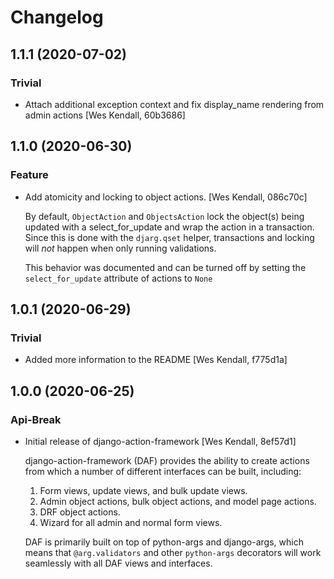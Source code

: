 # Changelog
## 1.1.1 (2020-07-02)
### Trivial
  - Attach additional exception context and fix display_name rendering from admin actions [Wes Kendall, 60b3686]

## 1.1.0 (2020-06-30)
### Feature
  - Add atomicity and locking to object actions. [Wes Kendall, 086c70c]

    By default, ``ObjectAction`` and ``ObjectsAction`` lock the object(s)
    being updated with a select_for_update and wrap the action in a transaction.
    Since this is done with the ``djarg.qset`` helper, transactions and locking
    will *not* happen when only running validations.

    This behavior was documented and can be turned off by setting the
    ``select_for_update`` attribute of actions to ``None``

## 1.0.1 (2020-06-29)
### Trivial
  - Added more information to the README [Wes Kendall, f775d1a]

## 1.0.0 (2020-06-25)
### Api-Break
  - Initial release of django-action-framework [Wes Kendall, 8ef57d1]

    django-action-framework (DAF) provides the ability to create actions from
    which a number of different interfaces can be built, including:

    1. Form views, update views, and bulk update views.
    2. Admin object actions, bulk object actions, and model page actions.
    3. DRF object actions.
    4. Wizard for all admin and normal form views.

    DAF is primarily built on top of python-args and django-args, which
    means that ``@arg.validators`` and other ``python-args`` decorators
    will work seamlessly with all DAF views and interfaces.

